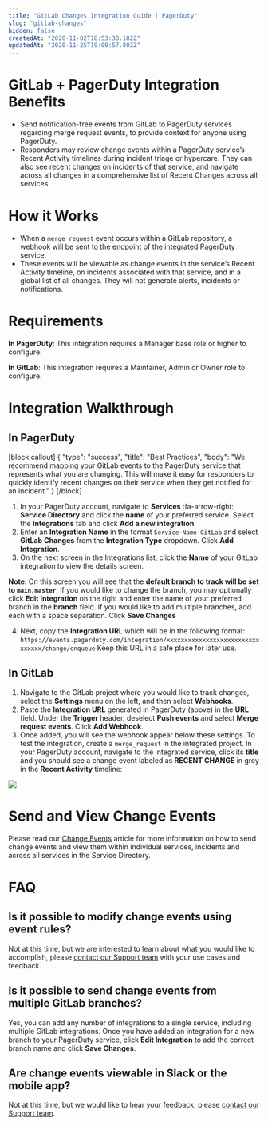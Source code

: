 ```yaml
---
title: "GitLab Changes Integration Guide | PagerDuty"
slug: "gitlab-changes"
hidden: false
createdAt: "2020-11-02T18:53:38.182Z"
updatedAt: "2020-11-25T19:09:57.802Z"
---
```

# GitLab + PagerDuty Integration Benefits

* Send notification-free events from GitLab to PagerDuty services regarding merge request events, to provide context for anyone using PagerDuty. 
* Responders may review change events within a PagerDuty service’s Recent Activity timelines during incident triage or hypercare. They can also see recent changes on incidents of that service, and navigate across all changes in a comprehensive list of Recent Changes across all services.

# How it Works

* When a `merge_request` event occurs within a GitLab repository, a webhook will be sent to the endpoint of the integrated PagerDuty service. 
* These events will be viewable as change events in the service’s Recent Activity timeline, on incidents associated with that service, and in a global list of all changes. They will not generate alerts, incidents or notifications. 

# Requirements

**In PagerDuty**: This integration requires a Manager base role or higher to configure.

**In GitLab**: This integration requires a Maintainer, Admin or Owner role to configure.

# Integration Walkthrough

## In PagerDuty
[block:callout]
{
  "type": "success",
  "title": "Best Practices",
  "body": "We recommend mapping your GitLab events to the PagerDuty service that represents what you are changing. This will make it easy for responders to quickly identify recent changes on their service when they get notified for an incident."
}
[/block]
1. In your PagerDuty account, navigate to **Services** :fa-arrow-right: **Service Directory** and click the **name** of your preferred service. Select the **Integrations** tab and click **Add a new integration**. 
2. Enter an **Integration Name** in the format `Service-Name-GitLab` and select **GitLab Changes** from the **Integration Type** dropdown. Click **Add Integration**.
3. On the next screen in the Integrations list, click the **Name** of your GitLab integration to view the details screen. 

**Note**: On this screen you will see that the **default branch to track will be set to `main,master`**, if you would like to change the branch, you may optionally click **Edit Integration** on the right and enter the name of your preferred branch in the **branch** field. If you would like to add multiple branches, add each with a space separation. Click **Save Changes**

4. Next, copy the **Integration URL** which will be in the following format: `https://events.pagerduty.com/integration/xxxxxxxxxxxxxxxxxxxxxxxxxxxxxxxx/change/enqueue` 
Keep this URL in a safe place for later use.

## In GitLab

1. Navigate to the GitLab project where you would like to track changes, select the **Settings** menu on the left, and then select **Webhooks**.
2. Paste the **Integration URL** generated in PagerDuty (above) in the **URL** field. Under the **Trigger** header, deselect **Push events** and select **Merge request events**. Click **Add Webhook**. 
3. Once added, you will see the webhook appear below these settings. To test the integration, create a `merge_request` in the integrated project. In your PagerDuty account, navigate to the integrated service, click its **title** and you should see a change event labeled as **RECENT CHANGE** in grey in the **Recent Activity** timeline:

![](https://files.readme.io/ded82f4-gitlab-changes-test-event.png)

# Send and View Change Events

Please read our [Change Events](https://support.pagerduty.com/docs/change-events) article for more information on how to send change events and view them within individual services, incidents and across all services in the Service Directory.

# FAQ

## Is it possible to modify change events using event rules?

Not at this time, but we are interested to learn about what you would like to accomplish, please [contact our Support team](https://www.pagerduty.com/contact-us/) with your use cases and feedback. 

## Is it possible to send change events from multiple GitLab branches?

Yes, you can add any number of integrations to a single service, including multiple GitLab integrations. Once you have added an integration for a new branch to your PagerDuty service, click **Edit Integration** to add the correct branch name and click **Save Changes**.

## Are change events viewable in Slack or the mobile app?

Not at this time, but we would like to hear your feedback, please [contact our Support team](https://www.pagerduty.com/contact-us/).